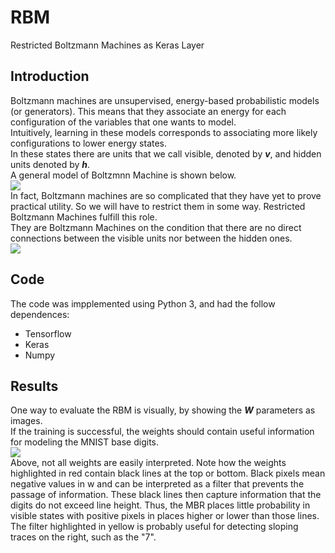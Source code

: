 # RBM
Restricted Boltzmann Machines as Keras Layer

## Introduction
Boltzmann machines are unsupervised, energy-based probabilistic models (or generators). This means that they associate an energy for each configuration of the variables that one wants to model. <br/>
Intuitively, learning in these models corresponds to associating more likely configurations to lower energy states. <br/>
In these states there are units that we call visible, denoted by <i><b>v</i></b>, and hidden units denoted by <i><b>h</i></b>.  <br/>
A general model of Boltzmnn Machine is shown below.
<br/>
<img src="https://matheusfacure.github.io/img/tutorial/rbm/Boltzmann_Machine.png">
<br/>
In fact, Boltzmann machines are so complicated that they have yet to prove practical utility. So we will have to restrict them in some way. Restricted Boltzmann Machines fulfill this role. <br/>
They are Boltzmann Machines on the condition that there are no direct connections between the visible units nor between the hidden ones.
<br/>
<img src="https://matheusfacure.github.io/img/tutorial/rbm/rbm.png">
<br/>
## Code
The code was impplemented using Python 3, and had the follow dependences:<br/>
<ul>
  <li>Tensorflow</li>
  <li>Keras</li>
  <li>Numpy</li>
</ul>

## Results
One way to evaluate the RBM is visually, by showing the <i><b>W</i></b> parameters as images. <br/>
If the training is successful, the weights should contain useful information for modeling the MNIST base digits.
<br/>
<img src="https://matheusfacure.github.io/img/tutorial/rbm/resultRBM.png">
<br/>
Above, not all weights are easily interpreted. Note how the weights highlighted in red contain black lines at the top or bottom. 
Black pixels mean negative values in w and can be interpreted as a filter that prevents the passage of information. 
These black lines then capture information that the digits do not exceed line height. 
Thus, the MBR places little probability in visible states with positive pixels in places higher or lower than those lines. 
The filter highlighted in yellow is probably useful for detecting sloping traces on the right, such as the "7".
